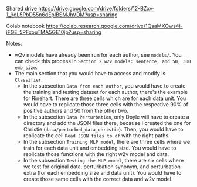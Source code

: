 Shared drive
https://drive.google.com/drive/folders/12-BZxv-1_9dL5PbD55n6dEpIBSMJhVDM?usp=sharing


Colab notebook
https://colab.research.google.com/drive/1QsaMXOws4i-iFGE_5PFxouTMA5GE10jp?usp=sharing


Notes:
* w2v models have already been run for each author, see `models/`. You can check
  this process in `Section 2 w2v models: sentence, and 50, 300 emb_size`.
* The main section that you would have to access and modify is `Classifier`.
  * In the subsection `Data from each author`, you would have to create the
    training and testing dataset for each author, there's the example for
    Rinehart. There are three cells which are for each data unit. You would
    have to replicate those three cells with the respective 90\% of positive
    authors and 50 from the other two.
  * In the subsection `Data Perturbation`, only Doyle will have to create a
    directory and add the JSON files there, because I created the one for
    Christie (`data/perturbed_data_christie`). Then, you would have to replicate
    the cell `Read JSON files to df` with the right paths.
  * In the subsection `Training MLP model`, there are three cells where we train
    for each data unit and embedding size. You would have to replicate those
    functions with the right w2v model and data.
  * In the subsection `Testing the MLP model`, there are six cells where we test
    for original data, perturbation synonym, and perturbation extra (for each
    embedding size and data unit). You would have to create those same cells with
    the correct data and w2v model.
